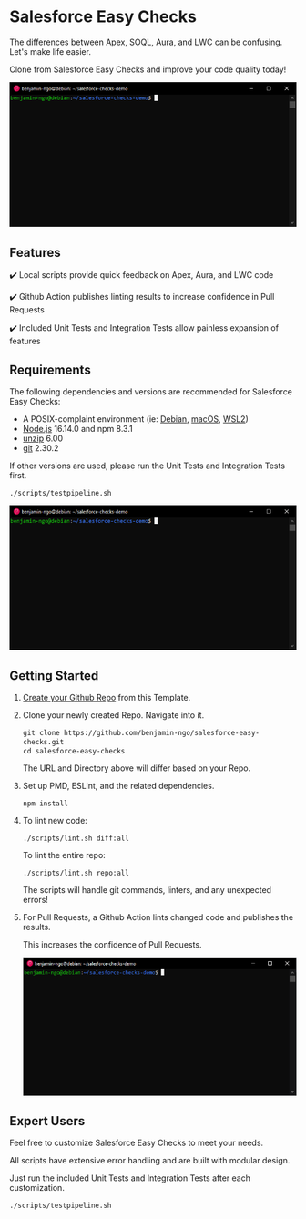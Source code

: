 # Salesforce Easy Checks

The differences between Apex, SOQL, Aura, and LWC can be confusing. Let's make life easier.

Clone from Salesforce Easy Checks and improve your code quality today!

![Check the code by running "./scripts/lint.sh diff:all"](/docs/assets/diffAll.gif?raw=true)



## Features

:heavy_check_mark: Local scripts provide quick feedback on Apex, Aura, and LWC code

:heavy_check_mark: Github Action publishes linting results to increase confidence in Pull Requests

:heavy_check_mark: Included Unit Tests and Integration Tests allow painless expansion of features



## Requirements

The following dependencies and versions are recommended for Salesforce Easy Checks:

- A POSIX-complaint environment (ie: [Debian](https://www.debian.org/distrib/), [macOS](https://www.apple.com/ca/macos/), [WSL2](https://docs.microsoft.com/en-us/windows/wsl/install))
- [Node.js](https://nodejs.org/en/download/) 16.14.0 and npm 8.3.1
- [unzip](https://packages.debian.org/bullseye/unzip) 6.00
- [git](https://git-scm.com/downloads) 2.30.2

If other versions are used, please run the Unit Tests and Integration Tests first.
```shell
./scripts/testpipeline.sh
```

![Run "./scripts/testpipeline.sh" to test Salesforce Easy Checks.](/docs/assets/testPipeline.gif?raw=true)



## Getting Started

1) [Create your Github Repo](https://docs.github.com/en/repositories/creating-and-managing-repositories/creating-a-repository-from-a-template) from this Template.


2) Clone your newly created Repo. Navigate into it.
   ```Shell
   git clone https://github.com/benjamin-ngo/salesforce-easy-checks.git
   cd salesforce-easy-checks
   ```
   The URL and Directory above will differ based on your Repo.


3) Set up PMD, ESLint, and the related dependencies.
   ```Shell
   npm install
   ```


4) To lint new code:
   ```Shell
   ./scripts/lint.sh diff:all
   ```

   To lint the entire repo:
   ```Shell
   ./scripts/lint.sh repo:all
   ```

   The scripts will handle git commands, linters, and any unexpected errors!


5) For Pull Requests, a Github Action lints changed code and publishes the results.

   This increases the confidence of Pull Requests.

   ![Review the Pull Requests and see for yourself!](/docs/assets/githubAction.gif?raw=true)



## Expert Users

Feel free to customize Salesforce Easy Checks to meet your needs.

All scripts have extensive error handling and are built with modular design.

Just run the included Unit Tests and Integration Tests after each customization.
```shell
./scripts/testpipeline.sh
```


